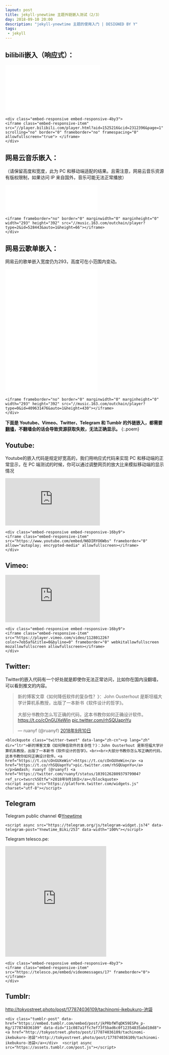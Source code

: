 ```yaml
---
layout: post
title: jekyll-ynewtime 主题外链嵌入测试（2/3）
day: 2018-09-10 20:00
description: "jekyll-ynewtime 主题的使用入门 | DESIGNED BY Y"
tags:
 - jekyll
---
```


## bilibili嵌入（响应式）：

<div class="embed-responsive embed-responsive-4by3">
<iframe class="embed-responsive-item" src="//player.bilibili.com/player.html?aid=1525216&cid=2312396&page=1" scrolling="no" border="0" frameborder="no" framespacing="0" allowfullscreen="true"> </iframe>
</div>

```
<div class="embed-responsive embed-responsive-4by3">
<iframe class="embed-responsive-item" src="//player.bilibili.com/player.html?aid=1525216&cid=2312396&page=1" scrolling="no" border="0" frameborder="no" framespacing="0" allowfullscreen="true"> </iframe>
</div>
```

## 网易云音乐嵌入：

（请保留高度和宽度，此为 PC 和移动端适配的结果。且需注意，网易云音乐资源有版权限制，如果访问 IP 来自国外，音乐可能无法正常播放）

<iframe frameborder="no" border="0" marginwidth="0" marginheight="0" width='293' height='86' src="//music.163.com/outchain/player?type=2&id=528443&auto=0&height=66"></iframe>

```
<iframe frameborder="no" border="0" marginwidth="0" marginheight="0" width="293" height="392" src="//music.163.com/outchain/player?type=2&id=528443&auto=1&height=66"></iframe>
</div>
```

## 网易云歌单嵌入：

网易云的歌单嵌入宽度仍为293，高度可在小范围内变动。

<iframe frameborder="no" border="0" marginwidth="0" marginheight="0" width="293" height="392" src="//music.163.com/outchain/player?type=0&id=409631476&auto=0&height=430"></iframe>

```
<iframe frameborder="no" border="0" marginwidth="0" marginheight="0" width="293" height="392" src="//music.163.com/outchain/player?type=0&id=409631476&auto=1&height=430"></iframe>
</div>
```

**下面是 Youtube、Vimeo、Twitter、Telegram 和 Tumblr 的外链嵌入，都需要[翻墙](/科学上网)，不翻墙会的话会导致资源获取失败，无法正确显示。**
{:.poem}

## Youtube:

Youtube的嵌入代码是规定好宽高的，我们用响应式代码来实现 PC 和移动端的正常显示，在 PC 端测试的时候，你可以通过调整网页的放大比来模拟移动端的显示情况

<div class="embed-responsive embed-responsive-16by9">
<iframe class="embed-responsive-item" src="https://www.youtube.com/embed/N6DIRYO6Wbs" frameborder="0" allow="autoplay; encrypted-media" allowfullscreen></iframe>
</div>

```
<div class="embed-responsive embed-responsive-16by9">
<iframe class="embed-responsive-item" src="https://www.youtube.com/embed/N6DIRYO6Wbs" frameborder="0" allow="autoplay; encrypted-media" allowfullscreen></iframe>
</div>
```

## Vimeo:

<div class="embed-responsive embed-responsive-16by9">
<iframe class="embed-responsive-item" src="https://player.vimeo.com/video/112801226?color=7eb5af&title=0&byline=0" frameborder="0" webkitallowfullscreen mozallowfullscreen allowfullscreen></iframe>
</div>

```
<div class="embed-responsive embed-responsive-16by9">
<iframe class="embed-responsive-item" src="https://player.vimeo.com/video/112801226?color=7eb5af&title=0&byline=0" frameborder="0" webkitallowfullscreen mozallowfullscreen allowfullscreen></iframe>
</div>
```

## Twitter:

Twitter的嵌入代码有一个好处就是即使你无法正常访问，比如你在国内没翻墙，可以看到推文的内容。

<blockquote class="twitter-tweet" data-lang="zh-cn"><p lang="zh" dir="ltr">新的博客文章《如何降低软件的复杂性？》：John Ousterhout 是斯坦福大学计算机系教授，出版了一本新书《软件设计的哲学》。<br><br>大部分书教你怎么写正确的代码，这本书教你如何正确设计软件。<a href="https://t.co/cOnGUXeWin">https://t.co/cOnGUXeWin</a> <a href="https://t.co/rhSQUapnYu">pic.twitter.com/rhSQUapnYu</a></p>&mdash; ruanyf (@ruanyf) <a href="https://twitter.com/ruanyf/status/1039126280937979904?ref_src=twsrc%5Etfw">2018年9月10日</a></blockquote>
<script async src="https://platform.twitter.com/widgets.js" charset="utf-8"></script>

```
<blockquote class="twitter-tweet" data-lang="zh-cn"><p lang="zh" dir="ltr">新的博客文章《如何降低软件的复杂性？》：John Ousterhout 是斯坦福大学计算机系教授，出版了一本新书《软件设计的哲学》。<br><br>大部分书教你怎么写正确的代码，这本书教你如何正确设计软件。<a href="https://t.co/cOnGUXeWin">https://t.co/cOnGUXeWin</a> <a href="https://t.co/rhSQUapnYu">pic.twitter.com/rhSQUapnYu</a></p>&mdash; ruanyf (@ruanyf) <a href="https://twitter.com/ruanyf/status/1039126280937979904?ref_src=twsrc%5Etfw">2018年9月10日</a></blockquote>
<script async src="https://platform.twitter.com/widgets.js" charset="utf-8"></script>
```

## Telegram

Telegram public channel &copy;[Ynewtime](https://t.me/Ynewtime_Biki/253)

<script async src="https://telegram.org/js/telegram-widget.js?4" data-telegram-post="Ynewtime_Biki/253" data-width="100%"></script>

```
<script async src="https://telegram.org/js/telegram-widget.js?4" data-telegram-post="Ynewtime_Biki/253" data-width="100%"></script>
```

Telegram telesco.pe:

<iframe src="https://telesco.pe/embed/videomessages/17" width="320" height="350" frameborder="0"></iframe>

```
<div class="embed-responsive embed-responsive-4by3">
<iframe class="embed-responsive-item" src="https://telesco.pe/embed/videomessages/17" frameborder="0"></iframe>
</div>
```

## Tumblr:

<div class="tumblr-post" data-href="https://embed.tumblr.com/embed/post/jkPRbfWTqDK59ESPe_p-Kg/177874036109" data-did="11c087a1ffc7ef73f5bad6c0f12354835abd10d8"><a href="http://tokyostreet.photo/post/177874036109/tachinomi-ikebukuro-池袋">http://tokyostreet.photo/post/177874036109/tachinomi-ikebukuro-池袋</a></div>  <script async src="https://assets.tumblr.com/post.js"></script>

```
<div class="tumblr-post" data-href="https://embed.tumblr.com/embed/post/jkPRbfWTqDK59ESPe_p-Kg/177874036109" data-did="11c087a1ffc7ef73f5bad6c0f12354835abd10d8"><a href="http://tokyostreet.photo/post/177874036109/tachinomi-ikebukuro-池袋">http://tokyostreet.photo/post/177874036109/tachinomi-ikebukuro-池袋</a></div>  <script async src="https://assets.tumblr.com/post.js"></script>
```